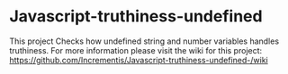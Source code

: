# Javascript-truthiness-undefined
This project Checks how undefined string and number variables handles truthiness. 
For more information please visit the wiki for this project: https://github.com/Incrementis/Javascript-truthiness-undefined-/wiki
